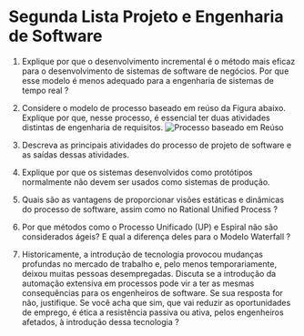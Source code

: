 # Segunda Lista Projeto e Engenharia de Software

1. Explique por que o desenvolvimento incremental é o método mais eficaz para o desenvolvimento de sistemas de software de negócios. Por que esse modelo é menos adequado para a engenharia de sistemas de tempo real ?

2. Considere o modelo de processo baseado em reúso da Figura abaixo. Explique por que, nesse processo, é essencial ter duas atividades distintas de engenharia de requisitos.
![Processo baseado em Reúso](processo_baseado_em_reúso.png)  

3. Descreva as principais atividades do processo de projeto de software e as saídas dessas atividades.

4. Explique por que os sistemas desenvolvidos como protótipos normalmente não devem ser usados como sistemas de produção.

5. Quais são as vantagens de proporcionar visões estáticas e dinâmicas do processo de software, assim como no Rational Unified Process ?

6. Por que métodos como o Processo Unificado (UP) e Espiral não são considerados ágeis? E qual a diferença deles para o Modelo Waterfall ?

7. Historicamente, a introdução de tecnologia provocou mudanças profundas no mercado de trabalho e, pelo menos temporariamente, deixou muitas pessoas desempregadas. Discuta se a introdução da automação extensiva em processos pode vir a ter as mesmas consequências para os engenheiros de software. Se sua resposta for não, justifique. Se você acha que sim, que vai reduzir as oportunidades de emprego, é ética a resistência passiva ou ativa, pelos engenheiros afetados, à introdução dessa tecnologia ?
